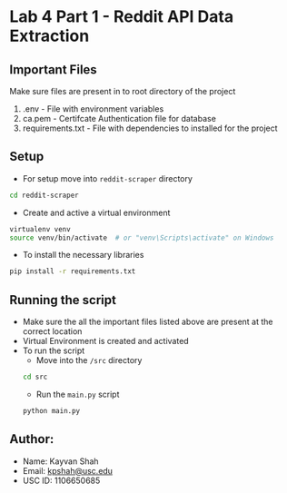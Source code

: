 # Lab 4 Part 1 - Reddit API Data Extraction

## Important Files
Make sure files are present in to root directory of the project
1. .env - File with environment variables
2. ca.pem - Certifcate Authentication file for database
3. requirements.txt - File with dependencies to installed for the project

## Setup
- For setup move into `reddit-scraper` directory
```bash
cd reddit-scraper
```

- Create and active a virtual environment
```bash
virtualenv venv
source venv/bin/activate  # or "venv\Scripts\activate" on Windows
```
- To install the necessary libraries
```bash
pip install -r requirements.txt
```

## Running the script
- Make sure the all the important files listed above are present at the correct location
- Virtual Environment is created and activated
- To run the script
    - Move into the `/src` directory
    ```bash
    cd src
    ```
    - Run the `main.py` script
    ```bash
    python main.py
    ```


## Author:
- Name: Kayvan Shah
- Email: kpshah@usc.edu
- USC ID: 1106650685